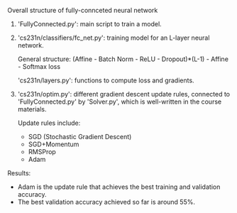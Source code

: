 Overall structure of fully-connceted neural network

1. 'FullyConnected.py': main script to train a model.

2. 'cs231n/classifiers/fc_net.py': training model for an L-layer neural network. 

    General structure: (Affine - Batch Norm - ReLU - Dropout)*(L-1) - Affine - Softmax loss

   'cs231n/layers.py': functions to compute loss and gradients. 

3. 'cs231n/optim.py': different gradient descent update rules, connected to 'FullyConnected.py' by 'Solver.py', 
    which is well-written in the course materials.
    
    Update rules include:
      - SGD (Stochastic Gradient Descent)
      - SGD+Momentum
      - RMSProp
      - Adam

Results:
- Adam is the update rule that achieves the best training and validation accuracy.
- The best validation accuracy achieved so far is around 55%.
